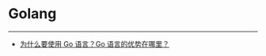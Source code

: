 #   Golang

-----

-   [为什么要使用 Go 语言？Go 语言的优势在哪里？](https://www.zhihu.com/question/21409296/answer/422695704)
